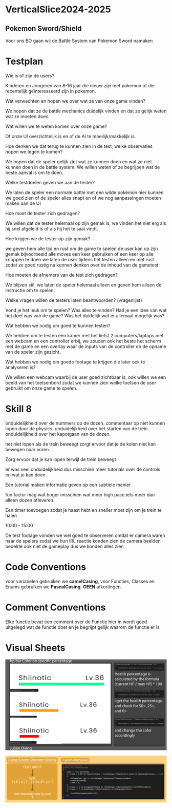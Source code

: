 # VerticalSlice2024-2025

## Pokemon Sword/Shield

Voor ons BO gaan wij de Battle System van Pokemon Sword namaken

# Testplan

Wie is of zijn de users?

Kinderen en Jongeren van 8-16 jaar die nieuw zijn met pokemon of die recentelijk geïnteresseerd zijn in pokemon.

Wat verwachten en hopen we over wat ze van onze game vinden?

We hopen dat ze de battle mechanics duidelijk vinden en dat ze gelijk weten wat ze moeten doen.

Wat willen we te weten komen over onze game?

Of onze UI overzichtelijk is en of de AI te moeilijk/makkelijk is.

Hoe denken we dat terug te kunnen zien in de test, welke observaties hopen we tegen te komen?

We hopen dat de speler gelijk ziet wat ze kunnen doen en wat ze niet kunnen doen in de battle system. We willen weten of ze begrijpen wat de beste aanval is om te doen.

Welke testdoelen geven we aan de tester?

We laten de speler een normale battle met een wilde pokémon hier kunnen we goed zien of de speler alles snapt en of we nog aanpassingen moeten maken aan de UI 

Hoe moet de tester zich gedragen?

We willen dat de tester helemaal op zijn gemak is, we vinden het niet erg als hij snel afgeleid is of als hij het te saai vindt.

Hoe krijgen we de tester op zijn gemak?

we geven hem alle tijd en rust om de game te spelen de user kan op zijn gemak bijvoorbeeld alle moves een keer gebruiken of een keer op alle knoppen te doen we laten de user tijdens het testen alleen en met rust zodat ze goed rustig na kunnen denken over de inhoud van de gametest

Hoe moeten de afnemers van de test zich gedragen?

We blijven stil, we laten de speler helemaal alleen en geven hem alleen de instructie om te spelen.

Welke vragen willen de testers laten beantwoorden? (vragenlijst)

Vond je het leuk om te spelen? Was alles te vinden? Had je een idee van wat het doel was van de game? Was het duidelijk wat er allemaal mogelijk was?

Wat hebben we nodig om goed te kunnen testen?

We hebben om te testen een kamer met het liefst 2 computers/laptops met een webcam en een controller erbij, we zouden ook het beste het scherm met de game en een overlay waar de inputs van de controller en de opname van de speler zijn gezicht.

Wat hebben we nodig om goede footage te krijgen die later ook te analyseren is?

We willen een webcam waarbij de user goed zichtbaar is, ook willen we een beeld van het toetsenbord zodat we kunnen zien welke toetsen de user gebruikt om onze game te spelen.

# Skill 8

onduidelijkheid over de nummers op de dozen. 
commentaar op niet kunnen lopen door de physics. 
onduidelijkheid over het starten van de trein. 
onduidelijkheid over het kapotgaan van de dozen. 

het niet lopen als de trein beweegt zorgt ervoor dat je de kolen niet kan bewegen naar voren

Zorg ervoor dat je kan lopen terwijl de trein beweegt

er was veel onduidelijkheid dus misschien meer tutorials over de controls en wat je kan doen

Een tutorial maken informatie geven op een subtiele manier

fun factor mag wat hoger misschien wat meer high pace iets meer dan alleen dozen afleveren.

Een timer toevoegen zodat je haast hebt en sneller moet zijn om je trein te halen

10:00 - 15:00

De test footage vonden we wel goed te observeren omdat er camera waren naar de spelers zodat we hun IRL reactie konden zien de camera beelden bedekte ook niet de gameplay dus we konden alles zien

# Code Conventions

voor variabelen gebruiken we **camelCasing**, voor Functies, Classes en Enums gebruiken we **PascalCasing**, **GEEN** afkortingen. 

# Comment Conventions

Elke functie bevat een comment over de Functie hier in wordt goed uitgelegd wat de functie doet en je begrijpt gelijk waarom de functie er is

# Visual Sheets

![visual sheet adaptive healthbar](https://github.com/isheeSAURUS2/VerticalSlice2024-2025/blob/main/HPBARcolorVisualSheet.png)


![visual sheet Dialog System](https://github.com/isheeSAURUS2/VerticalSlice2024-2025/blob/main/VisualSheet.png)
